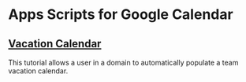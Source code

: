 # Apps Scripts for Google Calendar

## [Vacation Calendar](https://developers.google.com/apps-script/articles/vacation-calendar)

This tutorial allows a user in a domain to automatically populate a team vacation calendar.
